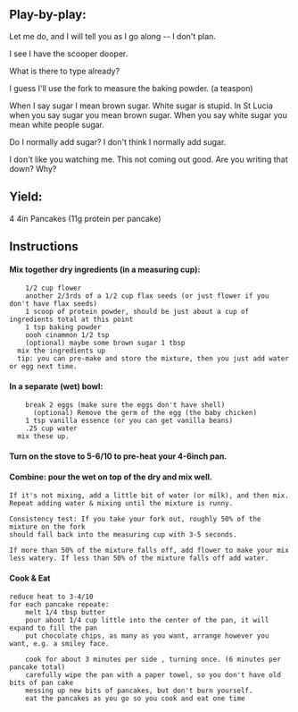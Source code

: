 
## Play-by-play:

Let me do, and I will tell you as I go along -- I don't plan.

I see I have the scooper dooper.

What is there to type already?

I guess I'll use the fork to measure the baking powder. (a teaspon)

When I say sugar I mean brown sugar. White sugar is stupid. In St Lucia when you say sugar you mean brown sugar.
When you say white sugar you mean white people sugar.

Do I normally add sugar? I don't think I normally add sugar.

I don't like you watching me. This not coming out good. Are you writing that down? Why?



## Yield:
4 4in Pancakes (11g protein per pancake)


## Instructions
#### Mix together dry ingredients (in a measuring cup):
        1/2 cup flower
        another 2/3rds of a 1/2 cup flax seeds (or just flower if you don't have flax seeds)
        1 scoop of protein powder, should be just about a cup of ingredients total at this point
        1 tsp baking powder
        oooh cinammon 1/2 tsp
        (optional) maybe some brown sugar 1 tbsp
      mix the ingredients up
      tip: you can pre-make and store the mixture, then you just add water or egg next time.
        
#### In a separate (wet) bowl:
        break 2 eggs (make sure the eggs don't have shell)
          (optional) Remove the germ of the egg (the baby chicken)
        1 tsp vanilla essence (or you can get vanilla beans)
        .25 cup water
      mix these up.
      
#### Turn on the stove to 5-6/10 to pre-heat your 4-6inch pan.

#### Combine: pour the wet on top of the dry and mix well.
    If it's not mixing, add a little bit of water (or milk), and then mix.
    Repeat adding water & mixing until the mixture is runny.

    Consistency test: If you take your fork out, roughly 50% of the mixture on the fork
    should fall back into the measuring cup with 3-5 seconds.

    If more than 50% of the mixture falls off, add flower to make your mix
    less watery. If less than 50% of the mixture falls off add water.
       
       
#### Cook & Eat
    reduce heat to 3-4/10
    for each pancake repeate:
        melt 1/4 tbsp butter
        pour about 1/4 cup little into the center of the pan, it will expand to fill the pan
        put chocolate chips, as many as you want, arrange however you want, e.g. a smiley face.

        cook for about 3 minutes per side , turning once. (6 minutes per pancake total)
        carefully wipe the pan with a paper towel, so you don't have old bits of pan cake
        messing up new bits of pancakes, but don't burn yourself.
        eat the pancakes as you go so you cook and eat one time
  
  
     
    
        
